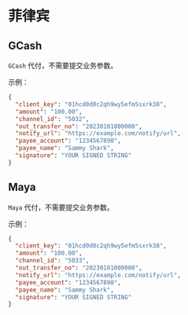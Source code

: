 # 菲律宾

## GCash

`GCash` 代付，不需要提交业务参数。

示例：

```json
{
  "client_key": "01hcd0d0c2qh9wy5efm5sxrk38",
  "amount": "100.00",
  "channel_id": "5032",
  "out_transfer_no": "20230101000000",
  "notify_url": "https://example.com/notify/url",
  "payee_account": "1234567890",
  "payee_name": "Sammy Shark",
  "signature": "YOUR SIGNED STRING"
}
```

## Maya

`Maya` 代付，不需要提交业务参数。

示例：

```json
{
  "client_key": "01hcd0d0c2qh9wy5efm5sxrk38",
  "amount": "100.00",
  "channel_id": "5033",
  "out_transfer_no": "20230101000000",
  "notify_url": "https://example.com/notify/url",
  "payee_account": "1234567890",
  "payee_name": "Sammy Shark",
  "signature": "YOUR SIGNED STRING"
}
```
